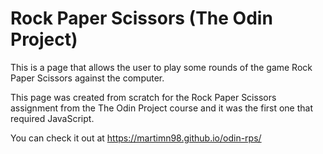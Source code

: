 # Rock Paper Scissors (The Odin Project)

This is a page that allows the user to play some rounds of the game Rock Paper Scissors against the computer.

This page was created from scratch for the Rock Paper Scissors assignment from the The Odin Project course and it was the first one that required JavaScript.

You can check it out at https://martimn98.github.io/odin-rps/
